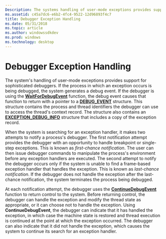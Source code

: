 ```yaml
---
Description: The systems handling of user-mode exceptions provides support for sophisticated debuggers.
ms.assetid: c45a7dc6-e6b2-4fc4-9522-12d96893f4c7
title: Debugger Exception Handling
ms.date: 05/31/2018
ms.topic: article
ms.author: windowssdkdev
ms.prod: windows
ms.technology: desktop
---
```


# Debugger Exception Handling

The system's handling of user-mode exceptions provides support for sophisticated debuggers. If the process in which an exception occurs is being debugged, the system generates a debug event. If the debugger is using the [**WaitForDebugEvent**](/windows/win32/WinBase/?branch=master) function, the debug event causes that function to return with a pointer to a [**DEBUG\_EVENT**](debug-event-str.md) structure. This structure contains the process and thread identifiers the debugger can use to access the thread's context record. The structure also contains an [**EXCEPTION\_DEBUG\_INFO**](exception-debug-info-str.md) structure that includes a copy of the exception record.

When the system is searching for an exception handler, it makes two attempts to notify a process's debugger. The first notification attempt provides the debugger with an opportunity to handle breakpoint or single-step exceptions. This is known as *first-chance notification*. The user can then issue debugger commands to manipulate the process's environment before any exception handlers are executed. The second attempt to notify the debugger occurs only if the system is unable to find a frame-based exception handler that handles the exception. This is known as *last-chance notification*. If the debugger does not handle the exception after the last-chance notification, the system terminates the process being debugged.

At each notification attempt, the debugger uses the [**ContinueDebugEvent**](/windows/win32/WinBase/?branch=master) function to return control to the system. Before returning control, the debugger can handle the exception and modify the thread state as appropriate, or it can choose not to handle the exception. Using **ContinueDebugEvent**, the debugger can indicate that it has handled the exception, in which case the machine state is restored and thread execution is continued at the point at which the exception occurred. The debugger can also indicate that it did not handle the exception, which causes the system to continue its search for an exception handler.

 

 



